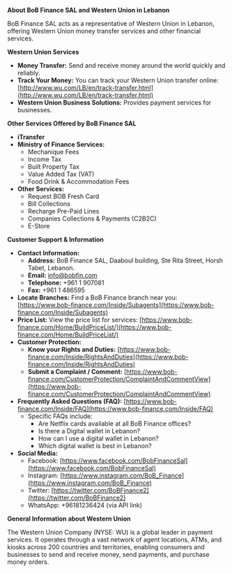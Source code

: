 **About BoB Finance SAL and Western Union in Lebanon**

BoB Finance SAL acts as a representative of Western Union in Lebanon, offering Western Union money transfer services and other financial services.

**Western Union Services**

*   **Money Transfer:** Send and receive money around the world quickly and reliably.
*   **Track Your Money:** You can track your Western Union transfer online: [http://www.wu.com/LB/en/track-transfer.html](http://www.wu.com/LB/en/track-transfer.html)
*   **Western Union Business Solutions:** Provides payment services for businesses.

**Other Services Offered by BoB Finance SAL**

*   **iTransfer**
*   **Ministry of Finance Services:**
    *   Mechanique Fees
    *   Income Tax
    *   Built Property Tax
    *   Value Added Tax (VAT)
    *   Food Drink & Accommodation Fees
*   **Other Services:**
    *   Request BOB Fresh Card
    *   Bill Collections
    *   Recharge Pre-Paid Lines
    *   Companies Collections & Payments (C2B2C)
    *   E-Store

**Customer Support & Information**

*   **Contact Information:**
    *   **Address:** BoB Finance SAL, Daaboul building, Ste Rita Street, Horsh Tabet, Lebanon.
    *   **Email:** info@bobfin.com
    *   **Telephone:** +961 1 907081
    *   **Fax:** +961 1 486595
*   **Locate Branches:** Find a BoB Finance branch near you: [https://www.bob-finance.com/Inside/Subagents](https://www.bob-finance.com/Inside/Subagents)
*   **Price List:** View the price list for services: [https://www.bob-finance.com/Home/BuildPriceList/](https://www.bob-finance.com/Home/BuildPriceList/)
*   **Customer Protection:**
    *   **Know your Rights and Duties:** [https://www.bob-finance.com/Inside/RightsAndDuties](https://www.bob-finance.com/Inside/RightsAndDuties)
    *   **Submit a Complaint / Comment:** [https://www.bob-finance.com/CustomerProtection/ComplaintAndCommentView](https://www.bob-finance.com/CustomerProtection/ComplaintAndCommentView)
*   **Frequently Asked Questions (FAQ):** [https://www.bob-finance.com/Inside/FAQ](https://www.bob-finance.com/Inside/FAQ)
    *   Specific FAQs include:
        *   Are Netflix cards available at all BoB Finance offices?
        *   Is there a Digital wallet in Lebanon?
        *   How can I use a digital wallet in Lebanon?
        *   Which digital wallet is best in Lebanon?
*   **Social Media:**
    *   Facebook: [https://www.facebook.com/BobFinanceSal](https://www.facebook.com/BobFinanceSal)
    *   Instagram: [https://www.instagram.com/BoB_Finance](https://www.instagram.com/BoB_Finance)
    *   Twitter: [https://twitter.com/BoBFinance2](https://twitter.com/BoBFinance2)
    *   WhatsApp: +96181236424 (via API link)

**General Information about Western Union**

The Western Union Company (NYSE: WU) is a global leader in payment services. It operates through a vast network of agent locations, ATMs, and kiosks across 200 countries and territories, enabling consumers and businesses to send and receive money, send payments, and purchase money orders.